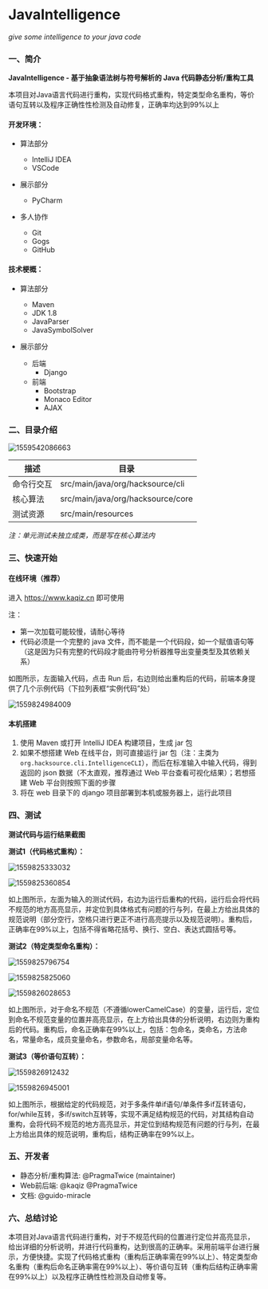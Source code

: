 # JavaIntelligence
*give some intelligence to your java code*

### 一、简介

**JavaIntelligence - 基于抽象语法树与符号解析的 Java 代码静态分析/重构工具**

本项目对Java语言代码进行重构，实现代码格式重构，特定类型命名重构，等价语句互转以及程序正确性性检测及自动修复，正确率均达到99%以上

#### 开发环境：

- 算法部分
    - IntelliJ IDEA
    - VSCode

- 展示部分
    - PyCharm

- 多人协作
    - Git
    - Gogs
    - GitHub

#### 技术梗概：
- 算法部分
    - Maven
    - JDK 1.8
    - JavaParser
    - JavaSymbolSolver

- 展示部分
    - 后端
        - Django
    - 前端
        - Bootstrap
        - Monaco Editor
        - AJAX

### 二、目录介绍

![1559542086663](./doc/imgs/1559542086663.png)

| 描述 | 目录 |
| ---- | ---- |
| 命令行交互 | src/main/java/org/hacksource/cli |
| 核心算法 | src/main/java/org/hacksource/core |
| 测试资源 | src/main/resources |

*注：单元测试未独立成类，而是写在核心算法内*

### 三、快速开始

#### 在线环境（推荐）
进入 https://www.kaqiz.cn 即可使用

注：
- 第一次加载可能较慢，请耐心等待
- 代码必须是一个完整的 java 文件，而不能是一个代码段，如一个赋值语句等（这是因为只有完整的代码段才能由符号分析器推导出变量类型及其依赖关系）

如图所示，左面输入代码，点击 Run 后，右边则给出重构后的代码，前端本身提供了几个示例代码（下拉列表框“实例代码”处）

![1559824984009](./doc/imgs/1559824984009.png)

#### 本机搭建
1. 使用 Maven 或打开 IntelliJ IDEA 构建项目，生成 jar 包
1. 如果不想搭建 Web 在线平台，则可直接运行 jar 包（注：主类为 `org.hacksource.cli.IntelligenceCLI`），而后在标准输入中输入代码，得到返回的 json 数据（不太直观，推荐通过 Web 平台查看可视化结果）；若想搭建 Web 平台则按照下面的步骤
1. 将在 web 目录下的 django 项目部署到本机或服务器上，运行此项目

### 四、测试

**测试代码与运行结果截图**

**测试1（代码格式重构）：**

![1559825333032](./doc/imgs/1559825333032.png)

![1559825360854](./doc/imgs/1559825360854.png)

如上图所示，左面为输入的测试代码，右边为运行后重构的代码，运行后会将代码不规范的地方高亮显示，并定位到具体格式有问题的行与列，在最上方给出具体的规范说明（部分空行，空格只进行更正不进行高亮提示以及规范说明）。重构后，正确率在99%以上，包括不得省略花括号、换行、空白、表达式圆括号等。

**测试2（特定类型命名重构）：**

![1559825796754](./doc/imgs/1559825796754.png)

![1559825825060](./doc/imgs/1559825825060.png)

![1559826028653](./doc/imgs/1559826028653.png)

如上图所示，对于命名不规范（不遵循lowerCamelCase）的变量，运行后，定位到命名不规范变量的位置并高亮显示，在上方给出具体的分析说明，右边则为重构后的代码。重构后，命名正确率在99%以上，包括：包命名，类命名，方法命名，常量命名，成员变量命名，参数命名，局部变量命名等。

**测试3（等价语句互转）：**

![1559826912432](./doc/imgs/1559826912432.png)

![1559826945001](./doc/imgs/1559826945001.png)

如上图所示，根据给定的代码规范，对于多条件单if语句/单条件多if互转语句，for/while互转，多if/switch互转等，实现不满足结构规范的代码，对其结构自动重构，会将代码不规范的地方高亮显示，并定位到结构规范有问题的行与列，在最上方给出具体的规范说明，重构后，结构正确率在99%以上。

### 五、开发者

- 静态分析/重构算法: @PragmaTwice (maintainer)
- Web前后端: @kaqiz @PragmaTwice
- 文档: @guido-miracle


### 六、总结讨论

本项目对Java语言代码进行重构，对于不规范代码的位置进行定位并高亮显示，给出详细的分析说明，并进行代码重构，达到很高的正确率。采用前端平台进行展示，方便快捷。实现了代码格式重构（重构后正确率需在99%以上）、特定类型命名重构（重构后命名正确率需在99%以上）、等价语句互转（重构后结构正确率需在99%以上）以及程序正确性性检测及自动修复等。
